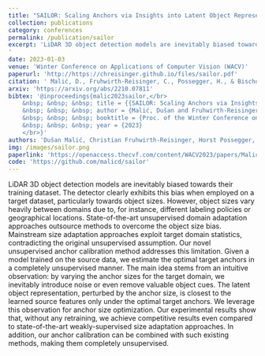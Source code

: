 ```yaml
---
title: "SAILOR: Scaling Anchors via Insights into Latent Object Representation"
collection: publications
category: conferences
permalink: /publication/sailor
excerpt: 'LiDAR 3D object detection models are inevitably biased towards their training dataset. The detector clearly exhibits this bias when employed on a target dataset, particularly towards object sizes. However, object sizes vary heavily between domains due to, for instance, different labeling policies or geographical locations. State-of-the-art unsupervised domain adaptation approaches outsource methods to overcome the object size bias. Mainstream size adaptation approaches exploit target domain statistics, contradicting the original unsupervised assumption. Our novel unsupervised anchor calibration method addresses this limitation. Given a model trained on the source data, we estimate the optimal target anchors in a completely unsupervised manner. The main idea stems from an intuitive observation: by varying the anchor sizes for the target domain, we inevitably introduce noise or even remove valuable object cues. The latent object representation, perturbed by the anchor size, is closest to the learned source features only under the optimal target anchors. We leverage this observation for anchor size optimization. Our experimental results show that, without any retraining, we achieve competitive results even compared to state-of-the-art weakly-supervised size adaptation approaches. In addition, our anchor calibration can be combined with such existing methods, making them completely unsupervised.
'
date: 2023-01-03
venue: 'Winter Conference on Applications of Computer Vision (WACV)'
paperurl: 'http://https://chreisinger.github.io/files/sailor.pdf'
citation: ' Malić, D., Fruhwirth-Reisinger, C., Possegger, H., & Bischof, H. (2023). SAILOR: Scaling Anchors via Insights into Latent Object Representation. In Proc. of the Winter Conference on Applications of Computer Vision (WACV).'
arxiv: 'https://arxiv.org/abs/2210.07811'
bibtex: '@inproceedings{malic2023sailor,</br>
    &nbsp; &nbsp; &nbsp; title = {{SAILOR: Scaling Anchors via Insights into Latent Object Representation}},</br> 
    &nbsp; &nbsp; &nbsp; author = {Malić, Dušan and Fruhwirth-Reisinger, Christian and Possegger, Horst and Bischof, Horst},</br>
    &nbsp; &nbsp; &nbsp; booktitle = {Proc. of the Winter Conference on Applications of Computer Vision (WACV)},</br>
    &nbsp; &nbsp; &nbsp; year = {2023}
    </br>}'
authors: 'Dušan Malić, Christian Fruhwirth-Reisinger, Horst Possegger, Horst Bischof'
img: /images/sailor.png
paperlink: 'https://openaccess.thecvf.com/content/WACV2023/papers/Malic_SAILOR_Scaling_Anchors_via_Insights_Into_Latent_Object_Representation_WACV_2023_paper.pdf'
code: 'https://github.com/malicd/sailor'
---
```


LiDAR 3D object detection models are inevitably biased towards their training dataset. The detector clearly exhibits this bias when employed on a target dataset, particularly towards object sizes. However, object sizes vary heavily between domains due to, for instance, different labeling policies or geographical locations. State-of-the-art unsupervised domain adaptation approaches outsource methods to overcome the object size bias. Mainstream size adaptation approaches exploit target domain statistics, contradicting the original unsupervised assumption. Our novel unsupervised anchor calibration method addresses this limitation. Given a model trained on the source data, we estimate the optimal target anchors in a completely unsupervised manner. The main idea stems from an intuitive observation: by varying the anchor sizes for the target domain, we inevitably introduce noise or even remove valuable object cues. The latent object representation, perturbed by the anchor size, is closest to the learned source features only under the optimal target anchors. We leverage this observation for anchor size optimization. Our experimental results show that, without any retraining, we achieve competitive results even compared to state-of-the-art weakly-supervised size adaptation approaches. In addition, our anchor calibration can be combined with such existing methods, making them completely unsupervised.

